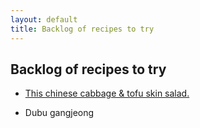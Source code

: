 ```yaml
---
layout: default
title: Backlog of recipes to try
---
```


## Backlog of recipes to try

* <a href="https://www.youtube.com/watch?v=2x-h0A5Ikfk">This chinese cabbage & tofu skin salad.</a>

* Dubu gangjeong


